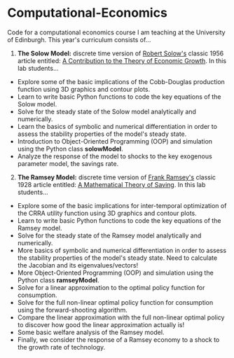 Computational-Economics
=======================

Code for a computational economics course I am teaching at the University of 
Edinburgh.  This year's curriculum consists of...

1. **The Solow Model:** discrete time version of [Robert Solow's](http://en.wikipedia.org/wiki/Robert_Solow) 
classic 1956 article entitled: [A Contribution to the Theory of Economic Growth](http://faculty.lebow.drexel.edu/LainczC/cal38/Growth/Solow_1956.pdf).  In this lab students...
* Explore some of the basic implications of the Cobb-Douglas production function using 3D graphics and contour plots.
* Learn to write basic Python functions to code the key equations of the Solow model.
* Solve for the steady state of the Solow model analytically and numerically.
* Learn the basics of symbolic and numerical differentiation in order to assess the stability properties of the model's steady state.
* Introduction to Object-Oriented Programming (OOP) and simulation using the Python class **solowModel**.
* Analyze the response of the model to shocks to the key exogenous parameter model, the savings rate. 
2. **The Ramsey Model:** discrete time version of [Frank Ramsey's](http://en.wikipedia.org/wiki/Frank_P._Ramsey) classic 1928 article entitled:
[A Mathematical Theory of Saving](folk.uio.no/gasheim/zRam1928.pdf). In this lab students...
* Explore some of the basic implications for inter-temporal optimization of the CRRA utility function using 3D graphics and contour plots.
* Learn to write basic Python functions to code the key equations of the Ramsey model.
* Solve for the steady state of the Ramsey model analytically and numerically.
* More basics of symbolic and numerical differentiation in order to assess the stability properties of the model's steady state. Need to calculate the Jacobian and its eigenvalues/vectors!
* More Object-Oriented Programming (OOP) and simulation using the Python class **ramseyModel**.
* Solve for a linear approximation to the optimal policy function for consumption.
* Solve for the full non-linear optimal policy function for consumption using the forward-shooting algorithm.
* Compare the linear approximation with the full non-linear optimal policy to discover how good the linear approximation actually is!
* Some basic welfare analysis of the Ramsey model.
* Finally, we consider the response of a Ramsey economy to a shock to the growth rate of technology. 
